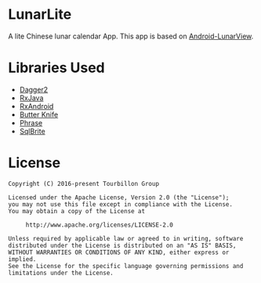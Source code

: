 LunarLite
===========================
A lite Chinese lunar calendar App. This app is based on [Android-LunarView][1].


Libraries Used
==============
* [Dagger2][2]
* [RxJava][3]
* [RxAndroid][4]
* [Butter Knife][5]
* [Phrase][6]
* [SqlBrite][7]


License
=======

    Copyright (C) 2016-present Tourbillon Group

    Licensed under the Apache License, Version 2.0 (the "License");
    you may not use this file except in compliance with the License.
    You may obtain a copy of the License at

         http://www.apache.org/licenses/LICENSE-2.0

    Unless required by applicable law or agreed to in writing, software
    distributed under the License is distributed on an "AS IS" BASIS,
    WITHOUT WARRANTIES OR CONDITIONS OF ANY KIND, either express or implied.
    See the License for the specific language governing permissions and
    limitations under the License.



[1]: https://github.com/Coolerfall/Android-LunarView
[2]: https://github.com/google/dagger
[3]: https://github.com/ReactiveX/RxJava
[4]: https://github.com/ReactiveX/RxAndroid
[5]: https://github.com/JakeWharton/butterknife
[6]: https://github.com/square/phrase
[7]: https://github.com/square/sqlbrite